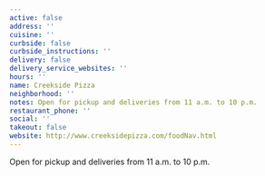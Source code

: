 ```yaml
---
active: false
address: ''
cuisine: ''
curbside: false
curbside_instructions: ''
delivery: false
delivery_service_websites: ''
hours: ''
name: Creekside Pizza
neighborhood: ''
notes: Open for pickup and deliveries from 11 a.m. to 10 p.m.
restaurant_phone: ''
social: ''
takeout: false
website: http://www.creeksidepizza.com/foodNav.html
---
```


Open for pickup and deliveries from 11 a.m. to 10 p.m.